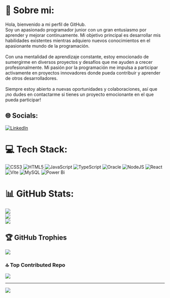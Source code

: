 # 💫 Sobre mi:
Hola, bienvenido a mi perfil de GitHub.<br>Soy un apasionado programador junior con un gran entusiasmo por aprender y mejorar continuamente. Mi objetivo principal es desarrollar mis habilidades existentes mientras adquiero nuevos conocimientos en el apasionante mundo de la programación.<br><br>Con una mentalidad de aprendizaje constante, estoy emocionado de sumergirme en diversos proyectos y desafíos que me ayuden a crecer profesionalmente. Mi pasión por la programación me impulsa a participar activamente en proyectos innovadores donde pueda contribuir y aprender de otros desarrolladores.<br><br>Siempre estoy abierto a nuevas oportunidades y colaboraciones, así que ¡no dudes en contactarme si tienes un proyecto emocionante en el que pueda participar!


## 🌐 Socials:
[![LinkedIn](https://img.shields.io/badge/LinkedIn-%230077B5.svg?logo=linkedin&logoColor=white)]([https://linkedin.com/in/https://www.linkedin.com/in/cesar-augusto-vergara-villadiego-061b622b2?lipi=urn%3Ali%3Apage%3Ad_flagship3_profile_view_base_contact_details%3BCVclhLFxSWym9dFBv0S1Bw%3D%3D](https://www.linkedin.com/in/cesar-augusto-vergara-villadiego-061b622b2?lipi=urn%3Ali%3Apage%3Ad_flagship3_profile_view_base_contact_details%3BC%2BQ17JaPRFiVLLJWsaE6ZA%3D%3D)) 

# 💻 Tech Stack:
![CSS3](https://img.shields.io/badge/css3-%231572B6.svg?style=for-the-badge&logo=css3&logoColor=white) ![HTML5](https://img.shields.io/badge/html5-%23E34F26.svg?style=for-the-badge&logo=html5&logoColor=white) ![JavaScript](https://img.shields.io/badge/javascript-%23323330.svg?style=for-the-badge&logo=javascript&logoColor=%23F7DF1E) ![TypeScript](https://img.shields.io/badge/typescript-%23007ACC.svg?style=for-the-badge&logo=typescript&logoColor=white) ![Oracle](https://img.shields.io/badge/Oracle-F80000?style=for-the-badge&logo=oracle&logoColor=white) ![NodeJS](https://img.shields.io/badge/node.js-6DA55F?style=for-the-badge&logo=node.js&logoColor=white) ![React](https://img.shields.io/badge/react-%2320232a.svg?style=for-the-badge&logo=react&logoColor=%2361DAFB) ![Vite](https://img.shields.io/badge/vite-%23646CFF.svg?style=for-the-badge&logo=vite&logoColor=white) ![MySQL](https://img.shields.io/badge/mysql-%2300000f.svg?style=for-the-badge&logo=mysql&logoColor=white) ![Power Bi](https://img.shields.io/badge/power_bi-F2C811?style=for-the-badge&logo=powerbi&logoColor=black)
# 📊 GitHub Stats:
![](https://github-readme-stats.vercel.app/api?username=chechi7&theme=radical&hide_border=false&include_all_commits=false&count_private=true)<br/>
![](https://github-readme-streak-stats.herokuapp.com/?user=chechi7&theme=radical&hide_border=false)<br/>
![](https://github-readme-stats.vercel.app/api/top-langs/?username=chechi7&theme=radical&hide_border=false&include_all_commits=false&count_private=true&layout=compact)

## 🏆 GitHub Trophies
![](https://github-profile-trophy.vercel.app/?username=chechi7&theme=nord&no-frame=false&no-bg=true&margin-w=4)

### 🔝 Top Contributed Repo
![](https://github-contributor-stats.vercel.app/api?username=chechi7&limit=5&theme=dark&combine_all_yearly_contributions=true)

---
[![](https://visitcount.itsvg.in/api?id=chechi7&icon=0&color=0)](https://visitcount.itsvg.in)

<!-- Proudly created with GPRM ( https://gprm.itsvg.in ) -->
